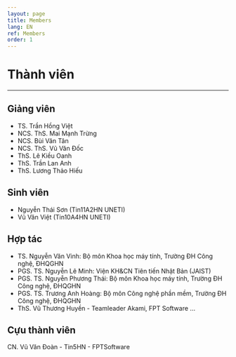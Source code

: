 ```yaml
---
layout: page
title: Members
lang: EN
ref: Members
order: 1
---
```

# Thành viên
---

## Giảng viên 
* TS. Trần Hồng Việt
* NCS. ThS. Mai Mạnh Trừng
* NCS. Bùi Văn Tân
* NCS. ThS. Vũ Văn Đốc
* ThS. Lê Kiều Oanh
* ThS. Trần Lan Anh
* ThS. Lương Thảo Hiếu

## Sinh viên
* Nguyễn Thái Sơn (Tin11A2HN UNETI)
* Vũ Văn Việt (Tin10A4HN UNETI)


## Hợp tác
* TS. Nguyễn Văn Vinh: Bộ môn Khoa học máy tính, Trường ĐH Công nghệ, ĐHQGHN
* PGS. TS. Nguyễn Lê Minh: Viện KH&CN Tiên tiến Nhật Bản (JAIST)
* PGS. TS. Nguyễn Phương Thái: Bộ môn Khoa học máy tính, Trường ĐH Công nghệ, ĐHQGHN
* PGS. TS. Trương Anh Hoàng: Bộ môn Công nghệ phần mềm, Trường ĐH Công nghệ, ĐHQGHN
* ThS. Vũ Thương Huyền - Teamleader Akami, FPT Software
...

## Cựu thành viên
CN. Vũ Văn Đoàn - Tin5HN - FPTSoftware
